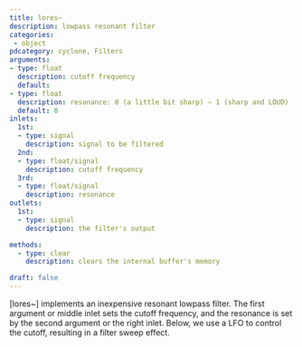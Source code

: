 ```yaml
---
title: lores~
description: lowpass resonant filter
categories:
 - object
pdcategory: cyclone, Filters
arguments:
- type: float
  description: cutoff frequency
  default:
- type: float
  description: resonance: 0 (a little bit sharp) — 1 (sharp and LOUD)
  default: 0
inlets:
  1st:
  - type: signal
    description: signal to be filtered
  2nd:
  - type: float/signal
    description: cutoff frequency
  3rd:
  - type: float/signal
    description: resonance
outlets:
  1st:
  - type: signal
    description: the filter's output

methods:
  - type: clear
    description: clears the internal buffer's memory

draft: false
---
```


[lores~] implements an inexpensive resonant lowpass filter. The first argument or middle inlet sets the cutoff frequency, and the resonance is set by the second argument or the right inlet. Below, we use a LFO to control the cutoff, resulting in a filter sweep effect.

